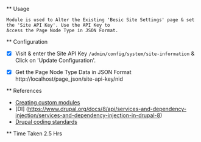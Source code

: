 ** Usage
    
	Module is used to Alter the Existing 'Besic Site Settings' page & set the 'Site API Key'. Use the API Key to 
	Access the Page Node Type in JSON Format.

** Configuration

  - [x] Visit & enter the Site API Key `/admin/config/system/site-information` & Click on 'Update Configuration'.
  - [x] Get the Page Node Type Data in JSON Format http://localhost/page_json/site-api-key/nid


** References

  - [Creating custom modules](https://www.drupal.org/docs/8/creating-custom-modules)
  - [DI] (https://www.drupal.org/docs/8/api/services-and-dependency-injection/services-and-dependency-injection-in-drupal-8)
  - [Drupal coding standards](https://www.drupal.org/node/318)
  
** Time Taken
2.5 Hrs

